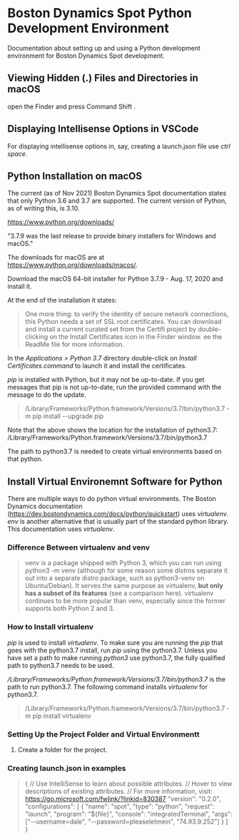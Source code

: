 # Boston Dynamics Spot Python Development Environment

Documentation about setting up and using a Python development environment for Boston Dynamics Spot development.

## Viewing Hidden (.) Files and Directories in macOS

open the Finder and press Command Shift .

## Displaying Intellisense Options in VSCode

For displaying intellisense options in, say, creating a launch.json file use *ctrl space*.

## Python Installation on macOS

The current (as of Nov 2021) Boston Dynamics Spot documentation states that only Python 3.6 and 3.7 are supported. The current version of Python, as of writing this, is 3.10.

<https://www.python.org/downloads/>

"3.7.9 was the last release to provide binary installers for Windows and macOS."

The downloads for macOS are at <https://www.python.org/downloads/macos/>.

Download the macOS 64-bit installer for Python 3.7.9 - Aug. 17, 2020 and install it.

At the end of the installation it states:

>One more thing: to verify the identity of secure network connections, this Python needs a set of SSL root certificates. You can download and install a current curated set from the Certifi project by double-clicking on the Install Certificates icon in the Finder window.  ee the ReadMe file for more information.

In the *Applications > Python 3.7* directory double-click on *Install Certificates.command* to launch it and install the certificates.

*pip* is installed with Python, but it may not be up-to-date. If you get messages that pip is not up-to-date, run the provided command with the message to do the update.

>/Library/Frameworks/Python.framework/Versions/3.7/bin/python3.7 -m pip install --upgrade pip

Note that the above shows the location for the installation of python3.7: /Library/Frameworks/Python.framework/Versions/3.7/bin/python3.7

The path to python3.7 is needed to create virtual environments based on that python.

## Install Virtual Environemnt Software for Python

There are multiple ways to do python virtual environments. The Boston Dynamics documentation (<https://dev.bostondynamics.com/docs/python/quickstart>) uses *virtualenv*. *env* is another alternative that is usually part of the standard python library. This documentation uses *virtualenv*.

### Difference Between virtualenv and venv

>venv is a package shipped with Python 3, which you can run using python3 -m venv (although for some reason some distros separate it out into a separate distro package, such as python3-venv on Ubuntu/Debian). It serves the same purpose as virtualenv, **but only has a subset of its features** (see a comparison here). virtualenv continues to be more popular than venv, especially since the former supports both Python 2 and 3.

### How to Install virtualenv

*pip* is used to install *virtualenv*. To make sure you are running the *pip* that goes with the python3.7 install, run *pip* using the python3.7. Unless you have set a path to make running *python3* use python3.7, the fully qualified path to python3.7 needs to be used.

*/Library/Frameworks/Python.framework/Versions/3.7/bin/python3.7* is the path to run python3.7. The following command installs *virtualenv* for python3.7.

>/Library/Frameworks/Python.framework/Versions/3.7/bin/python3.7 -m pip install virtualenv

### Setting Up the Project Folder and Virtual Environmentt

1. Create a folder for the project.

### Creating launch.json in examples

>{
    // Use IntelliSense to learn about possible attributes.
    // Hover to view descriptions of existing attributes.
    // For more information, visit: https://go.microsoft.com/fwlink/?linkid=830387
    "version": "0.2.0",
    "configurations": [
        {
            "name": "spot",
            "type": "python",
            "request": "launch",
            "program": "${file}",
            "console": "integratedTerminal",
            "args": ["--username=dale", "--password=pleaseletmein", "74.93.9.252"]
        }
    ]
}










